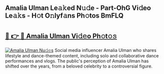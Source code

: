 ## Amalia Ulman Le𝚊𝚔ed N𝚞𝚍e - Part-OhG Vi𝚍eo Le𝚊𝚔s - H𝚘t O𝚗lyf𝚊ns Ph𝚘tos BmFLQ

# <h2><a href="http://hf8fvuz.feru.top/?c=Amalia+Ulman">🔗 👉 🔴 Amalia Ulman Vi𝚍𝚎o Ph𝚘t𝚘𝚜</a></h2>

[![Amalia Ulman Nu𝚍𝚎s](https://i.imgur.com/0TWrTi3.gif)](http://hf8fvuz.feru.top/?c=Amalia+Ulman)
Social media influencer Amalia Ulman who shares lifestyle and dance-themed content, including solo and collaborative dance performances and vlogs. The public's perception of Amalia Ulman has shifted over the years, from a beloved celebrity to a controversial figure. 
